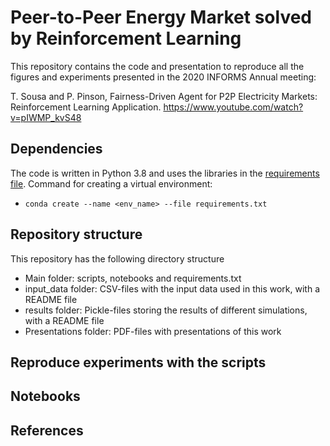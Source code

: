 # Peer-to-Peer Energy Market solved by Reinforcement Learning 
This repository contains the code and presentation to reproduce all the figures and experiments presented in the 2020 INFORMS Annual meeting:

T. Sousa and P. Pinson, Fairness-Driven Agent for P2P Electricity Markets: Reinforcement Learning Application. https://www.youtube.com/watch?v=pIWMP_kvS48

## Dependencies
The code is written in Python 3.8 and uses the libraries in the [requirements file](https://github.com/tabsa/P2P_market_MAD/blob/main/requirements.txt).
Command for creating a virtual environment:
 - ```conda create --name <env_name> --file requirements.txt```

## Repository structure
This repository has the following directory structure
- Main folder: scripts, notebooks and requirements.txt
- input_data folder: CSV-files with the input data used in this work, with a README file
- results folder: Pickle-files storing the results of different simulations, with a README file
- Presentations folder: PDF-files with presentations of this work

## Reproduce experiments with the scripts

## Notebooks

## References
